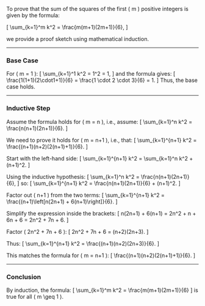 To prove that the sum of the squares of the first \( m \) positive integers is given by the formula:

\[
\sum_{k=1}^m k^2 = \frac{m(m+1)(2m+1)}{6},
\]

we provide a proof sketch using mathematical induction.

---

### **Base Case**
For \( m = 1 \):
\[
\sum_{k=1}^1 k^2 = 1^2 = 1,
\]
and the formula gives:
\[
\frac{1(1+1)(2\cdot1+1)}{6} = \frac{1 \cdot 2 \cdot 3}{6} = 1.
\]
Thus, the base case holds.

---

### **Inductive Step**
Assume the formula holds for \( m = n \), i.e., assume:
\[
\sum_{k=1}^n k^2 = \frac{n(n+1)(2n+1)}{6}.
\]

We need to prove it holds for \( m = n+1 \), i.e., that:
\[
\sum_{k=1}^{n+1} k^2 = \frac{(n+1)(n+2)(2(n+1)+1)}{6}.
\]

Start with the left-hand side:
\[
\sum_{k=1}^{n+1} k^2 = \sum_{k=1}^n k^2 + (n+1)^2.
\]

Using the inductive hypothesis:
\[
\sum_{k=1}^n k^2 = \frac{n(n+1)(2n+1)}{6},
\]
so:
\[
\sum_{k=1}^{n+1} k^2 = \frac{n(n+1)(2n+1)}{6} + (n+1)^2.
\]

Factor out \( n+1 \) from the two terms:
\[
\sum_{k=1}^{n+1} k^2 = \frac{(n+1)\left[n(2n+1) + 6(n+1)\right]}{6}.
\]

Simplify the expression inside the brackets:
\[
n(2n+1) + 6(n+1) = 2n^2 + n + 6n + 6 = 2n^2 + 7n + 6.
\]

Factor \( 2n^2 + 7n + 6 \):
\[
2n^2 + 7n + 6 = (n+2)(2n+3).
\]

Thus:
\[
\sum_{k=1}^{n+1} k^2 = \frac{(n+1)(n+2)(2n+3)}{6}.
\]

This matches the formula for \( m = n+1 \):
\[
\frac{(n+1)(n+2)(2(n+1)+1)}{6}.
\]

---

### **Conclusion**
By induction, the formula:
\[
\sum_{k=1}^m k^2 = \frac{m(m+1)(2m+1)}{6}
\]
is true for all \( m \geq 1 \).